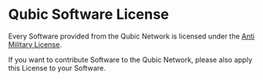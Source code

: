 # Qubic Software License
Every Software provided from the Qubic Network is licensed under the  [Anti Military License](LICENSE.md).

If you want to contribute Software to the Qubic Network, please also apply this License to your Software.
